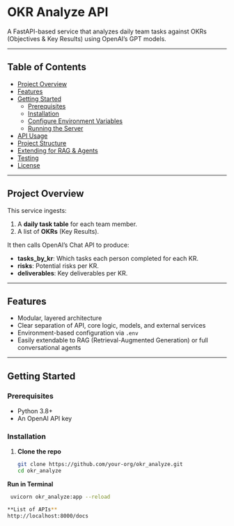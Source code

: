 # OKR Analyze API

A FastAPI-based service that analyzes daily team tasks against OKRs (Objectives & Key Results) using OpenAI’s GPT models.

---

## Table of Contents

- [Project Overview](#project-overview)  
- [Features](#features)  
- [Getting Started](#getting-started)  
  - [Prerequisites](#prerequisites)  
  - [Installation](#installation)  
  - [Configure Environment Variables](#configure-environment-variables)  
  - [Running the Server](#running-the-server)  
- [API Usage](#api-usage)  
- [Project Structure](#project-structure)  
- [Extending for RAG & Agents](#extending-for-rag--agents)  
- [Testing](#testing)  
- [License](#license)  

---

## Project Overview

This service ingests:

1. A **daily task table** for each team member.  
2. A list of **OKRs** (Key Results).  

It then calls OpenAI’s Chat API to produce:

- **tasks_by_kr**: Which tasks each person completed for each KR.  
- **risks**: Potential risks per KR.  
- **deliverables**: Key deliverables per KR.  

---

## Features

- Modular, layered architecture  
- Clear separation of API, core logic, models, and external services  
- Environment-based configuration via `.env`  
- Easily extendable to RAG (Retrieval-Augmented Generation) or full conversational agents  

---

## Getting Started

### Prerequisites

- Python 3.8+  
- An OpenAI API key  

### Installation

1. **Clone the repo**  
   ```bash
   git clone https://github.com/your-org/okr_analyze.git
   cd okr_analyze

 **Run in Terminal**  
   ```bash
    uvicorn okr_analyze:app --reload

 **List of APIs**  
   http://localhost:8000/docs